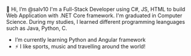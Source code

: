  👋 Hi, I’m @salv10 
I'm a Full-Stack Developer using C#, JS, HTML to build Web Application with .NET Core framework.
I'm graduated in Computer Science. During my studies, I learned different programming leanguages such as Java, Python, C.
  
- I’m currently learning Python and Angular framework 
- ⚡ I like sports, music and travelling around the world!
  
<!---
salv10/salv10 is a ✨ special ✨ repository because its `README.md` (this file) appears on your GitHub profile.
You can click the Preview link to take a look at your changes.
--->
